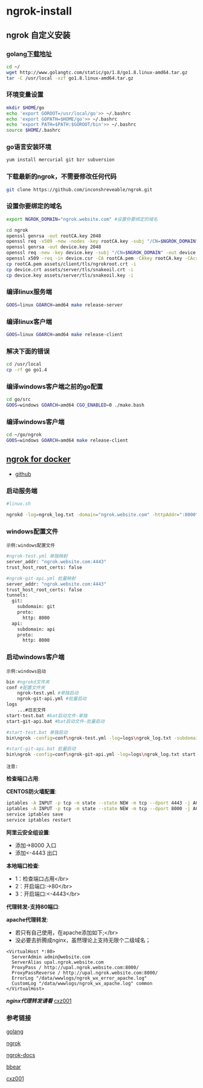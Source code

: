 # ngrok-install

## ngrok 自定义安装

### golang[下载地址](http://www.golangtc.com/download)

```bash
cd ~/
wget http://www.golangtc.com/static/go/1.8/go1.8.linux-amd64.tar.gz
tar -C /usr/local -xzf go1.8.linux-amd64.tar.gz
```

### 环境变量设置

```bash
mkdir $HOME/go
echo 'export GOROOT=/usr/local/go'>> ~/.bashrc
echo 'export GOPATH=$HOME/go'>> ~/.bashrc
echo 'export PATH=$PATH:$GOROOT/bin'>> ~/.bashrc
source $HOME/.bashrc
```

### go语言安装环境

```bash
yum install mercurial git bzr subversion
```

### 下载最新的ngrok，不需要修改任何代码

```bash
git clone https://github.com/inconshreveable/ngrok.git
```

### 设置你要绑定的域名

```bash
export NGROK_DOMAIN="ngrok.website.com" #设置你要绑定的域名
```

```bash
cd ngrok
openssl genrsa -out rootCA.key 2048
openssl req -x509 -new -nodes -key rootCA.key -subj "/CN=$NGROK_DOMAIN" -days 5000 -out rootCA.pem
openssl genrsa -out device.key 2048
openssl req -new -key device.key -subj "/CN=$NGROK_DOMAIN" -out device.csr
openssl x509 -req -in device.csr -CA rootCA.pem -CAkey rootCA.key -CAcreateserial -out device.crt -days 5000
cp rootCA.pem assets/client/tls/ngrokroot.crt -i
cp device.crt assets/server/tls/snakeoil.crt -i
cp device.key assets/server/tls/snakeoil.key -i
```

### 编译linux服务端

```bash
GOOS=linux GOARCH=amd64 make release-server
```

### 编译linux客户端

```bash
GOOS=linux GOARCH=amd64 make release-client
```

### 解决下面的错误

```bash
cd /usr/local
cp -rf go go1.4
```

### 编译windows客户端之前的go配置

```bash
cd go/src
GOOS=windows GOARCH=amd64 CGO_ENABLED=0 ./make.bash
```

### 编译windows客户端

```bash
cd ~/go/ngrok
GOOS=windows GOARCH=amd64 make release-client
```

## [ngrok for docker](https://github.com/zhaopan/docker-ngrok.git)

* [github](https://github.com/zhaopan/docker-ngrok.git)

### 启动服务端

```bash
#linux.sh

ngrokd -log=ngrok_log.txt -domain="ngrok.website.com" -httpAddr=":8000" #注意$NGROK_DOMAIN在系统重启后会释放这个值，所以用常量
```

### windows配置文件

`示例:windows配置文件`

```bash
#ngrok-test.yml 单独映射
server_addr: "ngrok.website.com:4443"
trust_host_root_certs: false
```

```bash
#ngrok-git-api.yml 批量映射
server_addr: "ngrok.website.com:4443"
trust_host_root_certs: false
tunnels:
  git:
    subdomain: git
    proto:
      http: 8000
  api:
    subdomain: api
    proto:
      http: 8000
```

### 启动windows客户端

`示例:windows启动`

```bash
bin #ngrokd文件夹
conf #配置文件夹
    ngrok-test.yml #单独启动
    ngrok-git-api.yml #批量启动
logs
    ...#日志文件
start-test.bat #bat启动文件-单独
start-git-api.bat #bat启动文件-批量启动
```

```bash
#start-test.bat 单独启动
bin\ngrok -config=conf\ngrok-test.yml -log=logs\ngrok_log.txt -subdomain=test 80
```

```bash
#start-git-api.bat 批量启动
bin\ngrok -config=conf\ngrok-git-api.yml -log=logs\ngrok_log.txt start api git
```

`注意:`

**检查端口占用**:

**CENTOS防火墙配置**:

```bash
iptables -A INPUT -p tcp -m state --state NEW -m tcp --dport 4443 -j ACCEPT
iptables -A INPUT -p tcp -m state --state NEW -m tcp --dport 8000 -j ACCEPT
service iptables save
service iptables restart
```

**阿里云安全组设置**:

* 添加-&gt;8000 入口
* 添加&lt;-4443 出口

**本地端口检查**:

* 1：检查端口占用&lt;/br&gt;
* 2：开启端口:-&gt;80&lt;/br&gt;
* 3：开启端口:&lt;-4443&lt;/br&gt;

**代理转发-支持80端口**:

**apache代理转发**:

* 若只有自己使用，在apache添加如下;&lt;/br&gt;
* 没必要去折腾成nginx，虽然理论上支持无限个二级域名；

```markup
<VirtualHost *:80>
  ServerAdmin admin@website.com
  ServerAlias upal.ngrok.website.com
  ProxyPass / http://upal.ngrok.website.com:8000/
  ProxyPassReverse / http://upal.ngrok.website.com:8000/
  ErrorLog "/data/wwwlogs/ngrok_wx_error_apache.log"
  CustomLog "/data/wwwlogs/ngrok_wx_apache.log" common
</VirtualHost>
```

_**nginx代理转发请看**_ [cxz001](https://my.oschina.net/cxz001/blog/784620)

### 参考链接

[golang](https://github.com/golang/go)

[ngrok](https://github.com/inconshreveable/ngrok)

[ngrok-docs](https://ngrok.com/docs)

[bbear](http://bbear.me/shi-yong-a-li-yun-da-jian-zi-ji-de-ngrokfu-wu)

[cxz001](https://my.oschina.net/cxz001/blog/784620)

